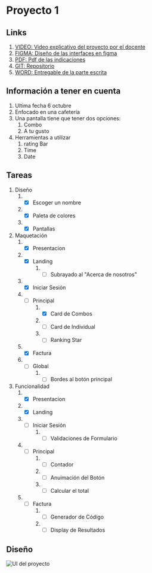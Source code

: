 # Proyecto 1

## Links

1. [VIDEO: Video explicativo del proyecto por el docente](https://youtu.be/0dr48fdIXgM)
2. [FIGMA: Diseño de las interfaces en figma](https://www.figma.com/file/9bZLPM1tKjuMWFlC7rmdKk/herr4-Proyecto-1?node-id=7%3A444)
3. [PDF: Pdf de las indicaciones](https://utpac-my.sharepoint.com/:b:/g/personal/marlina_sanchez_utp_ac_pa/EavaUmV1h4xCge9tQBkeWIMBVmXyijeRItGT0CBHonv67Q?e=fgN5aH)
4. [GIT: Repositorio](https://github.com/RicardoCuan/herr4_Proyecto1)
5. [WORD: Entregable de la parte escrita](https://utpac-my.sharepoint.com/:w:/g/personal/marlina_sanchez_utp_ac_pa/EedSZt5L3W1CrLwwhHHWg6IBMPKmCwZDxUTrOuPDV16A3g?e=sujsp9) 

## Información a tener en cuenta

1. Ultima fecha 6 octubre
2. Enfocado en una cafetería
3. Una pantalla tiene que tener dos opciones:
   1. Combo
   2. A tu gusto
4. Herramientas a utilizar
   1. rating Bar
   2. Time
   3. Date

## Tareas

1. Diseño
   1. -[x] Escoger un nombre
   2. -[x] Paleta de colores
   3. -[x] Pantallas
2. Maquetación
   1. -[X] Presentacion
   2. -[X] Landing
        1. -[ ] Subrayado al "Acerca de nosotros"
   3. -[X] Iniciar Sesión
   4. -[ ] Principal
        1. -[X] Card de Combos
        2. -[ ] Card de Individual
        3. -[ ] Ranking Star
   5. -[X] Factura
   6. -[ ] Global
        1. -[ ] Bordes al botón principal
3. Funcionalidad
   1. -[X] Presentacion
   2. -[X] Landing
   3. -[ ] Iniciar Sesión
        1. -[ ] Validaciones de Formulario
   4. -[ ] Principal
        1. -[ ] Contador
        2. -[ ] Anuimación del Botón 
        3. -[ ] Calcular el total
   5. -[ ] Factura
        1. -[ ] Generador de Código
        2. -[ ] Display de Resultados

## Diseño

![UI del proyecto](https://i.imgur.com/VVhcrpQ.png)

